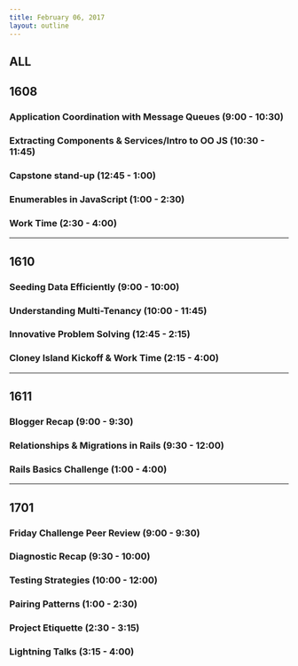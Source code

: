 ```yaml
---
title: February 06, 2017
layout: outline
---
```


## ALL

## 1608

### Application Coordination with Message Queues (9:00 - 10:30)

### Extracting Components & Services/Intro to OO JS (10:30 - 11:45)

### Capstone stand-up (12:45 - 1:00)

### Enumerables in JavaScript (1:00 - 2:30)

### Work Time (2:30 - 4:00)

***

## 1610

### Seeding Data Efficiently (9:00 - 10:00)

### Understanding Multi-Tenancy (10:00 - 11:45)

### Innovative Problem Solving (12:45 - 2:15)

### Cloney Island Kickoff & Work Time (2:15 - 4:00)

***

## 1611

### Blogger Recap (9:00 - 9:30)

### Relationships & Migrations in Rails (9:30 - 12:00)

### Rails Basics Challenge (1:00 - 4:00)

***

## 1701

### Friday Challenge Peer Review (9:00 - 9:30)

### Diagnostic Recap (9:30 - 10:00)

### Testing Strategies (10:00 - 12:00)

### Pairing Patterns (1:00 - 2:30)

### Project Etiquette (2:30 - 3:15)

### Lightning Talks (3:15 - 4:00)
